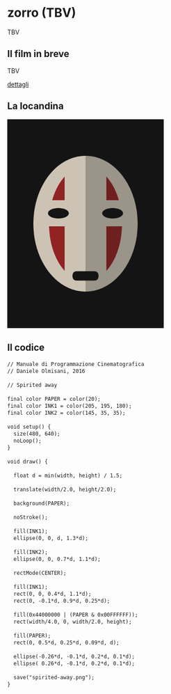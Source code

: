 # zorro (TBV)

TBV

## Il film in breve
TBV

[dettagli](TBV)

## La locandina
<img src="spirited-away.png"  width="360px" title="zorro">


## Il codice
```processing
// Manuale di Programmazione Cinematografica
// Daniele Olmisani, 2016

// Spirited away

final color PAPER = color(20);
final color INK1 = color(205, 195, 180);
final color INK2 = color(145, 35, 35);

void setup() {
  size(480, 640);
  noLoop();
}

void draw() {
  
  float d = min(width, height) / 1.5;
  
  translate(width/2.0, height/2.0);
  
  background(PAPER);
  
  noStroke();
  
  fill(INK1);
  ellipse(0, 0, d, 1.3*d);
  
  fill(INK2);
  ellipse(0, 0, 0.7*d, 1.1*d);
  
  rectMode(CENTER);
  
  fill(INK1);
  rect(0, 0, 0.4*d, 1.1*d);
  rect(0, -0.1*d, 0.9*d, 0.25*d);
  
  fill(0x44000000 | (PAPER & 0x00FFFFFF));
  rect(width/4.0, 0, width/2.0, height);
  
  fill(PAPER);
  rect(0, 0.5*d, 0.25*d, 0.09*d, d);
  
  ellipse(-0.26*d, -0.1*d, 0.2*d, 0.1*d);
  ellipse( 0.26*d, -0.1*d, 0.2*d, 0.1*d);
  
  save("spirited-away.png");
}
```
